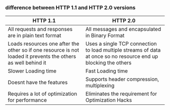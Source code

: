 ### difference between HTTP 1.1 and HTTP 2.0 versions

| HTTP 1.1                                                                                                      | HTTP 2.0                                                                                                        |
| ------------------------------------------------------------------------------------------------------------- | --------------------------------------------------------------------------------------------------------------- |
| All requests and responses are in plain text format                                                           | All messages and encapsulated in Binary Format                                                                  |
| Loads resources one after the other so if one resource is not loaded it prevents the others as well behind it | Uses a single TCP connection to load multiple streams of data at once so no resource end up blocking the others |
| Slower Loading time                                                                                           | Fast Loading time                                                                                               |
| Doesnt have the features                                                                                      | Supports header compression, multiplexing                                                                       |
| Requires a lot of optimization for performance                                                                | Eliminates the requirement for Optimization Hacks                                                               |
